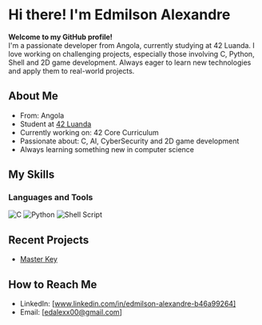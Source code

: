 # Hi there! I'm Edmilson Alexandre

**Welcome to my GitHub profile!**  
I'm a passionate developer from Angola, currently studying at 42 Luanda. I love working on challenging projects, especially those involving C, Python, Shell and 2D game development. Always eager to learn new technologies and apply them to real-world projects.

## About Me

-  From: Angola
-  Student at [42 Luanda](https://42.fr/)
-  Currently working on: 42 Core Curriculum
-  Passionate about: C, AI, CyberSecurity and 2D game development
-  Always learning something new in computer science

## My Skills

### Languages and Tools
![C](https://img.shields.io/badge/C-00599C?style=for-the-badge&logo=c&logoColor=white)
![Python](https://img.shields.io/badge/Python-3776AB?style=for-the-badge&logo=python&logoColor=white)
![Shell Script](https://img.shields.io/badge/Shell_Script-121011?style=for-the-badge&logo=gnu-bash&logoColor=white)

## Recent Projects

- [Master Key](https://www.github.com/edander32/master-key)

## How to Reach Me

- LinkedIn: [www.linkedin.com/in/edmilson-alexandre-b46a99264]
- Email: [edalexx00@gmail.com]

